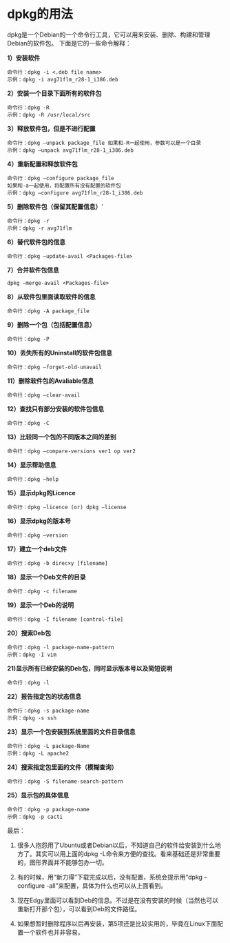 # dpkg的用法

dpkg是一个Debian的一个命令行工具，它可以用来安装、删除、构建和管理Debian的软件包。
下面是它的一些命令解释：

**1）安装软件**

```
命令行：dpkg -i <.deb file name>
示例：dpkg -i avg71flm_r28-1_i386.deb
```
**2）安装一个目录下面所有的软件包**

```
命令行：dpkg -R
示例：dpkg -R /usr/local/src
```
**3）释放软件包，但是不进行配置**

```
命令行：dpkg –unpack package_file 如果和-R一起使用，参数可以是一个目录
示例：dpkg –unpack avg71flm_r28-1_i386.deb
```
**4）重新配置和释放软件包**

```
命令行：dpkg –configure package_file
如果和-a一起使用，将配置所有没有配置的软件包
示例：dpkg –configure avg71flm_r28-1_i386.deb
```
**5）删除软件包（保留其配置信息）**'

```
命令行：dpkg -r
示例：dpkg -r avg71flm
```
**6）替代软件包的信息**

```
命令行：dpkg –update-avail <Packages-file>
```
**7）合并软件包信息**

```
dpkg –merge-avail <Packages-file>
```
**8）从软件包里面读取软件的信息**

```
命令行：dpkg -A package_file
```
**9）删除一个包（包括配置信息）**

```
命令行：dpkg -P
```
**10）丢失所有的Uninstall的软件包信息**

```
命令行：dpkg –forget-old-unavail
```
**11）删除软件包的Avaliable信息**

```
命令行：dpkg –clear-avail
```
**12）查找只有部分安装的软件包信息**

```
命令行：dpkg -C
```
**13）比较同一个包的不同版本之间的差别**

```
命令行：dpkg –compare-versions ver1 op ver2
```
**14）显示帮助信息**

```
命令行：dpkg –help
```
**15）显示dpkg的Licence**

```
命令行：dpkg –licence (or) dpkg –license
```
**16）显示dpkg的版本号**

```
命令行：dpkg –version
```
**17）建立一个deb文件**

```
命令行：dpkg -b direc×y [filename]
```
**18）显示一个Deb文件的目录**

```
命令行：dpkg -c filename
```
**19）显示一个Deb的说明**

```
命令行：dpkg -I filename [control-file]
```
**20）搜索Deb包**

```
命令行：dpkg -l package-name-pattern
示例：dpkg -I vim
```
**21)显示所有已经安装的Deb包，同时显示版本号以及简短说明**

```
命令行：dpkg -l
```
**22）报告指定包的状态信息**

```
命令行：dpkg -s package-name
示例：dpkg -s ssh
```
**23）显示一个包安装到系统里面的文件目录信息**

```
命令行：dpkg -L package-Name
示例：dpkg -L apache2
```
**24）搜索指定包里面的文件（模糊查询）**

```
命令行：dpkg -S filename-search-pattern
```
**25）显示包的具体信息**

```
命令行：dpkg -p package-name
示例：dpkg -p cacti
```
最后：

1. 很多人抱怨用了Ubuntu或者Debian以后，不知道自己的软件给安装到什么地方了。其实可以用上面的dpkg -L命令来方便的查找。看来基础还是非常重要的，图形界面并不能够包办一切。

2. 有的时候，用“新力得”下载完成以后，没有配置，系统会提示用“dpkg –configure -all”来配置，具体为什么也可以从上面看到。

3. 现在Edgy里面可以看到Deb的信息。不过是在没有安装的时候（当然也可以重新打开那个包），可以看到Deb的文件路径。

4. 如果想暂时删除程序以后再安装，第5项还是比较实用的，毕竟在Linux下面配置一个软件也并非容易。


